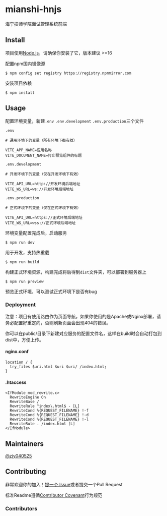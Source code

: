 # mianshi-hnjs

海宁技师学院面试管理系统前端

## Install

项目使用[Node.js](http://nodejs.org)，请确保你安装了它，版本建议 >=16

配置npm国内镜像源

```shell
$ npm config set registry https://registry.npmmirror.com
```

安装项目依赖

```shell
$ npm install
```

## Usage

配置环境变量，新建`.env` `.env.development` `.env.production`三个文件

`.env`

```dotenv
# 通用环境下的变量（所有环境下都有效）

VITE_APP_NAME=应用名称
VITE_DOCUMENT_NAME=打印预览组件的标题
```

`.env.development`

```dotenv
# 开发环境下的变量（仅在开发环境下有效）

VITE_API_URL=http://开发环境后端地址
VITE_WS_URL=ws://开发环境后端地址
```

`.env.production`

```dotenv
# 正式环境下的变量（仅在正式环境下有效）

VITE_API_URL=https://正式环境后端地址
VITE_WS_URL=wss://正式环境后端地址
```

环境变量配置完成后，启动服务

```shell
$ npm run dev
```

用于开发，支持热重载

```shell
$ npm run build
```

构建正式环境资源，构建完成将后得到`dist`文件夹，可以部署到服务器上

```shell
$ npm run preview
```

预览正式环境，可以测试正式环境下是否有bug

### Deployment

注意：项目有使用路由作为页面导航，如果你使用的是Apache或Nginx部署，请务必配置好重定向，否则刷新页面会出现404的错误。

你可以在public/目录下新建对应服务的配置文件名，这样在build时会自动打包到dist中，方便上传。

#### nginx.conf

```text
location / {
  try_files $uri.html $uri $uri/ /index.html;
}
```

#### .htaccess

```text
<IfModule mod_rewrite.c>
  RewriteEngine On
  RewriteBase /
  RewriteRule ^index\.html$ - [L]
  RewriteCond %{REQUEST_FILENAME} !-f
  RewriteCond %{REQUEST_FILENAME} !-d
  RewriteCond %{REQUEST_FILENAME} !-l
  RewriteRule . /index.html [L]
</IfModule>
```

## Maintainers

[@zjy040525](https://github.com/zjy040525)

## Contributing

非常欢迎你的加入！[提一个 Issue](https://github.com/zjy040525/interview-management-system/issues/new)或者提交一个Pull Request

标准Readme遵循[Contributor Covenant](http://contributor-covenant.org/version/1/3/0/)行为规范

### Contributors
